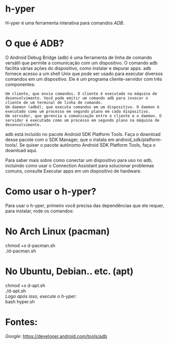 # h-yper
H-yper é uma ferramenta interativa para comandos *ADB*.
# O que é ADB?
O Android Debug Bridge (adb) é uma ferramenta de linha de comando versátil que permite a comunicação com um dispositivo. O comando adb facilita várias ações do dispositivo, como instalar e depurar apps. adb fornece acesso a um shell Unix que pode ser usado para executar diversos comandos em um dispositivo. Ele é um programa cliente-servidor com três componentes:

    Um cliente, que envia comandos. O cliente é executado na máquina de desenvolvimento. Você pode emitir um comando adb para invocar o cliente de um terminal de linha de comando.
    Um daemon (adbd), que executa comandos em um dispositivo. O daemon é executado como um processo em segundo plano em cada dispositivo.
    Um servidor, que gerencia a comunicação entre o cliente e o daemon. O servidor é executado como um processo em segundo plano na máquina de desenvolvimento.

adb está incluído no pacote Android SDK Platform Tools. Faça o download desse pacote com o SDK Manager, que o instala em android_sdk/platform-tools/. Se quiser o pacote autônomo Android SDK Platform Tools, faça o download aqui.

Para saber mais sobre como conectar um dispositivo para uso no adb, incluindo como usar o Connection Assistant para solucionar problemas comuns, consulte Executar apps em um dispositivo de hardware.
# Como usar o h-yper?
Para usar o h-yper, primeiro você precisa das dependências que ele requer, para instalar, rode os comandos:
# No Arch Linux (pacman)
chmod +x d-pacman.sh  
./d-pacman.sh
# No Ubuntu, Debian.. etc. (apt)
chmod +x d-apt.sh  
./d-apt.sh  
*Logo após isso, execute o h-yper:*  
bash hyper.sh  





# Fontes:
*Google*: https://developer.android.com/tools/adb
